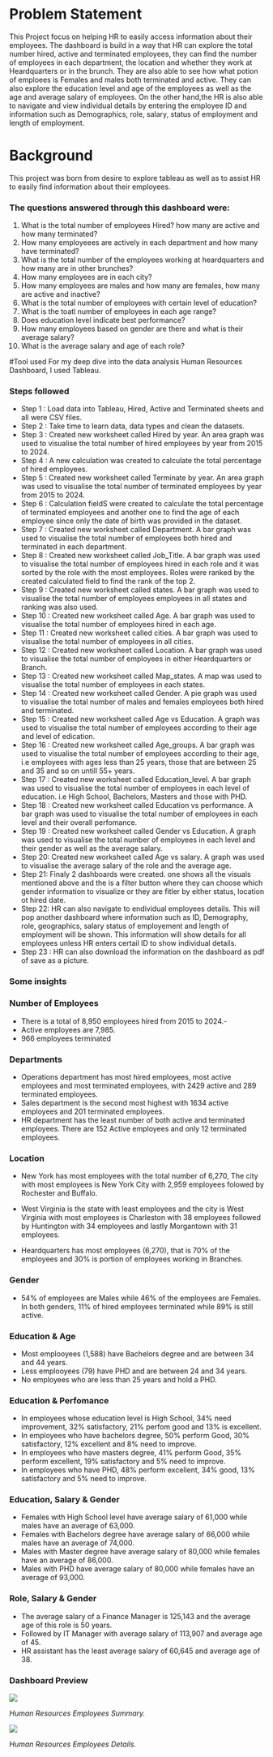 # Problem Statement
This Project focus on helping HR to easily access information about their employees. The dashboard is build in a way that HR can explore the total number hired, active and terminated employees, they can find the number of employees in each department, the location and whether they work at Heardquarters or in the brunch. They are also able to see how what potion of emploees is Females and males both terminated and active. They can also explore the education level and age of the employees as well as the age and average salary of employees. On the other hand,the HR is also able to navigate and view individual details by entering the employee ID and information such as Demographics, role, salary, status of employment and length of employment.

# Background
This project was born from desire to explore tableau as well as to assist HR to easily find information about their employees.

### The questions answered through this dashboard were:

1. What is the total number of employees Hired? how many are active and how many terminated?
2. How many employeees are actively in each department and how many have terminated?
3. What is the total number of the employees working at heardquarters and how many are in other brunches?
4. How many employees are in each city?
5. How many employees are males and how many are females, how many are active and inactive?
6. What is the total number of employees with certain level of education?
7. What is the toatl number of employees in each age range?
8. Does education level indicate best performance?
9. How many employees based on gender are there and what is their average salary?
10. What is the average salary and age of each role?

#Tool used
For my deep dive into the data analysis Human Resources Dashboard, I used Tableau.

### Steps followed 

- Step 1 : Load data into Tableau, Hired, Active and Terminated sheets and all were CSV files.
- Step 2 : Take time to learn data, data types and clean the datasets.
- Step 3 : Created new worksheet called Hired by year. An area graph was used to visualise the total number of hired employees by year from 2015 to 2024.
- Step 4 : A new calculation was created to calculate the total percentage of hired employees.
- Step 5 : Created new worksheet called Terminate by year. An area graph was used to visualise the total number of terminated employees by year from 2015 to 2024.
- Step 6 : Calculation fieldS were created to calculate the total percentage of terminated employees and another one to find the age of each employee since only the date of birth was provided in the dataset.
- Step 7 : Created new worksheet called Department. A bar graph was used to visualise the total number of employees both hired and terminated in each department.
- Step 8 : Created new worksheet called Job_Title. A bar graph was used to visualise the total number of employees hired in each role and it was sorted by the role with the most employees. Roles were ranked by the created calculated field to find the rank of the top 2.
-  Step 9 : Created new worksheet called states. A bar graph was used to visualise the total number of employees employees in all states and ranking was also used.
- Step 10 : Created new worksheet called Age. A bar graph was used to visualise the total number of employees hired in each age.
- Step 11 : Created new worksheet called cities. A bar graph was used to visualise the total number of employees in all cities.
- Step 12 : Created new worksheet called Location. A bar graph was used to visualise the total number of employees in either Heardquarters or Branch.
- Step 13 : Created new worksheet called Map_states. A map was used to visualise the total number of employees in each states.
- Step 14 : Created new worksheet called Gender. A pie graph was used to visualise the total number of males and females employees both hired and terminated.
- Step 15 : Created new worksheet called Age vs Education. A graph was used to visualise the total number of employees according to their age and level of edication.
- Step 16 : Created new worksheet called Age_groups. A bar graph was used to visualise the total number of employees according to their age, i.e employees with ages less than 25 years, those that are between 25 and 35 and so on untill 55+ years.
- Step 17 : Created new worksheet called Education_level. A bar graph was used to visualise the total number of employees in each level of education. i.e High School, Bachelors, Masters and those with PHD.
- Step 18 : Created new worksheet called Education vs performance. A bar graph was used to visualise the total number of employees in each level and their overall perfomance.
- Step 19 : Created new worksheet called Gender vs Education. A graph was used to visualise the total number of employees in each level and their gender as well as the average salary.
- Step 20: Created new worksheet called Age vs salary. A graph was used to visualise the average salary of the role and the average age.
- Step 21: Finaly 2 dashboards were created. one shows all the visuals mentioned above and the is a filter button where they can choose which gender information to visualize or they are fitler by either status, location ot hired date.
- Step 22: HR can also navigate to endividual employees details. This will pop another dashboard where information such as ID, Demography, role, geographics, salary status of employement and length of employment will be shown. This information will show details for all employees unless HR enters certail ID to show individual details.
- Step 23 : HR can also download the information on the dashboard as pdf of save as a picture.

### Some insights
 
 ### Number of Employees
 
 - There is a total of 8,950 employees hired from 2015 to 2024.-
 - Active employees are 7,985.
 - 966 employees terminated  
 
 
 ### Departments

- Operations department has most hired employees, most active employees and most terminated employees, with 2429 active and 289 terminated employees.
- Sales department is the second most highest with 1634 active employees and 201 terminated employees.
- HR department has the least number of both active and terminated employees. There are 152 Active employees and only 12 terminated employees.

 ### Location

 - New York has most employees with the total number of 6,270, The city with most employees is New York City with 2,959 employees folowed by Rochester and Buffalo.
 - West Virginia is the state with least employees and the city is West Virginia with most employees is Charleston with 38 employees followed by Huntington with 34 employees and lastly Morgantown with 31 employees.

- Heardquarters has most employees (6,270), that is 70% of the employees and 30% is portion of employees working in Branches.

### Gender

- 54% of employees are Males while 46% of the employees are Females. In both genders, 11% of hired employees terminated while 89% is still active.

### Education & Age

- Most emplooyees (1,588) have Bachelors degree and are between 34 and 44 years.
- Less emplooyees (79) have PHD and are between 24 and 34 years.
- No employees who are less than 25 years and hold a PHD.

### Education & Perfomance

- In employees whose education level is High School, 34% need improvement, 32% satisfactory, 21% perfom good and 13% is excellent.
- In employees who have bachelors degree, 50% perform Good, 30% satisfactory, 12% excellent and 8% need to improve.
- In employees who have masters degree, 41% perform Good, 35% perform excellent, 19% satisfactory and 5% need to improve.
- In employees who have PHD, 48% perform excellent, 34% good, 13% satisfactory and 5% need to improve.
  
### Education, Salary & Gender 

- Females with High School level have average salary of 61,000 while males have an average of 63,000.
- Females with Bachelors degree have average salary of 66,000 while males have an average of 74,000.
- Males with Master degree have average salary of 80,000 while females have an average of 86,000.
- Males with PHD have average salary of 80,000 while females have an average of 93,000.

### Role, Salary & Gender 

- The average salary of a Finance Manager is 125,143 and the average age of this role is 50 years.
- Followed by IT Manager with average salary of 113,907 and average age of 45.
- HR assistant has the least average salary of 60,645 and average age of 38.

### Dashboard Preview

  ![](HR_Summary.PNG)
  
*Human Resources Employees Summary.*

![](HR_Details.PNG)
  
*Human Resources Employees Details.*


